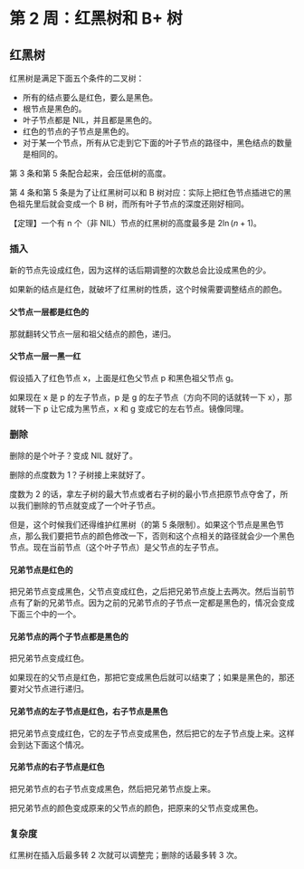 # 第 2 周：红黑树和 B+ 树

## 红黑树

红黑树是满足下面五个条件的二叉树：

- 所有的结点要么是红色，要么是黑色。
- 根节点是黑色的。
- 叶子节点都是 NIL，并且都是黑色的。
- 红色的节点的子节点是黑色的。
- 对于某一个节点，所有从它走到它下面的叶子节点的路径中，黑色结点的数量是相同的。

第 3 条和第 5 条配合起来，会压低树的高度。

第 4 条和第 5 条是为了让红黑树可以和 B 树对应：实际上把红色节点插进它的黑色祖先里后就会变成一个 B 树，而所有叶子节点的深度还刚好相同。

【定理】一个有 n 个（非 NIL）节点的红黑树的高度最多是 $2 \ln (n + 1)$。

### 插入

新的节点先设成红色，因为这样的话后期调整的次数总会比设成黑色的少。

如果新的结点是红色，就破坏了红黑树的性质，这个时候需要调整结点的颜色。

#### 父节点一层都是红色的

那就翻转父节点一层和祖父结点的颜色，递归。

#### 父节点一层一黑一红

假设插入了红色节点 x，上面是红色父节点 p 和黑色祖父节点 g。

如果现在 x 是 p 的左子节点，p 是 g 的左子节点（方向不同的话就转一下 x），那就转一下 p 让它成为黑节点，x 和 g 变成它的左右节点。镜像同理。

### 删除

删除的是个叶子？变成 NIL 就好了。

删除的点度数为 1？子树接上来就好了。

度数为 2 的话，拿左子树的最大节点或者右子树的最小节点把原节点夺舍了，所以我们删除的节点就变成了一个叶子节点。

但是，这个时候我们还得维护红黑树（的第 5 条限制）。如果这个节点是黑色节点，那么我们要把节点的颜色修改一下，否则和这个点相关的路径就会少一个黑色节点。现在当前节点（这个叶子节点）是父节点的左子节点。

#### 兄弟节点是红色的

把兄弟节点变成黑色，父节点变成红色，之后把兄弟节点旋上去两次。然后当前节点有了新的兄弟节点。因为之前的兄弟节点的子节点一定都是黑色的，情况会变成下面三个中的一个。

#### 兄弟节点的两个子节点都是黑色的

把兄弟节点变成红色。

如果现在的父节点是红色，那把它变成黑色后就可以结束了；如果是黑色的，那还要对父节点进行递归。

#### 兄弟节点的左子节点是红色，右子节点是黑色

把兄弟节点变成红色，它的左子节点变成黑色，然后把它的左子节点旋上来。这样会到达下面这个情况。

#### 兄弟节点的右子节点是红色

把兄弟节点的右子节点变成黑色，然后把兄弟节点旋上来。

把兄弟节点的颜色变成原来的父节点的颜色，把原来的父节点变成黑色。

### 复杂度

红黑树在插入后最多转 2 次就可以调整完；删除的话最多转 3 次。

